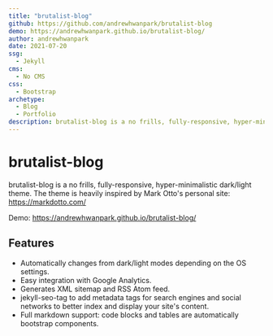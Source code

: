```yaml
---
title: "brutalist-blog"
github: https://github.com/andrewhwanpark/brutalist-blog
demo: https://andrewhwanpark.github.io/brutalist-blog/
author: andrewhwanpark
date: 2021-07-20
ssg:
  - Jekyll
cms:
  - No CMS
css:
  - Bootstrap
archetype:
  - Blog
  - Portfolio
description: brutalist-blog is a no frills, fully-responsive, hyper-minimalistic dark/light theme
---
```


# brutalist-blog

brutalist-blog is a no frills, fully-responsive, hyper-minimalistic dark/light theme. The theme is heavily inspired by Mark Otto's personal site: https://markdotto.com/

Demo: https://andrewhwanpark.github.io/brutalist-blog/

## Features

- Automatically changes from dark/light modes depending on the OS settings.
- Easy integration with Google Analytics.
- Generates XML sitemap and RSS Atom feed.
- jekyll-seo-tag to add metadata tags for search engines and social networks to better index and display your site's content.
- Full markdown support: code blocks and tables are automatically bootstrap components.
